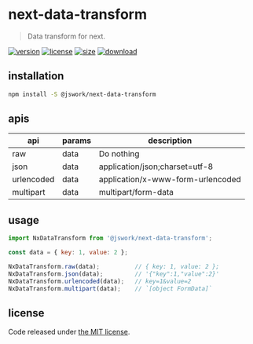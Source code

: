 # next-data-transform
> Data transform for next.

[![version][version-image]][version-url]
[![license][license-image]][license-url]
[![size][size-image]][size-url]
[![download][download-image]][download-url]

## installation
```bash
npm install -S @jswork/next-data-transform
```

## apis
| api        | params | description                       |
| ---------- | ------ | --------------------------------- |
| raw        | data   | Do nothing                        |
| json       | data   | application/json;charset=utf-8    |
| urlencoded | data   | application/x-www-form-urlencoded |
| multipart  | data   | multipart/form-data               |

## usage
```js
import NxDataTransform from '@jswork/next-data-transform';

const data = { key: 1, value: 2 };

NxDataTransform.raw(data);          // { key: 1, value: 2 };
NxDataTransform.json(data);         // '{"key":1,"value":2}'
NxDataTransform.urlencoded(data);   // key=1&value=2
NxDataTransform.multipart(data);    // `[object FormData]`
```

## license
Code released under [the MIT license](https://github.com/afeiship/next-data-transform/blob/master/LICENSE.txt).

[version-image]: https://img.shields.io/npm/v/@jswork/next-data-transform
[version-url]: https://npmjs.org/package/@jswork/next-data-transform

[license-image]: https://img.shields.io/npm/l/@jswork/next-data-transform
[license-url]: https://github.com/afeiship/next-data-transform/blob/master/LICENSE.txt

[size-image]: https://img.shields.io/bundlephobia/minzip/@jswork/next-data-transform
[size-url]: https://github.com/afeiship/next-data-transform/blob/master/dist/next-data-transform.min.js

[download-image]: https://img.shields.io/npm/dm/@jswork/next-data-transform
[download-url]: https://www.npmjs.com/package/@jswork/next-data-transform
